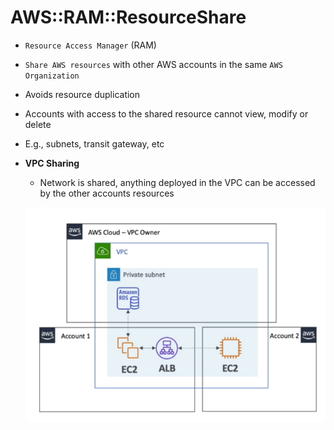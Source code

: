# AWS::RAM::ResourceShare

- `Resource Access Manager` (RAM)
- `Share AWS resources` with other AWS accounts in the same `AWS Organization`
- Avoids resource duplication
- Accounts with access to the shared resource cannot view, modify or delete
- E.g., subnets, transit gateway, etc

- **VPC Sharing**

  - Network is shared, anything deployed in the VPC can be accessed by the other accounts resources

  ![Shared VPC](.images/ram-shared-vpc.png)
